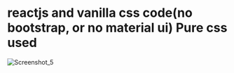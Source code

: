 # reactjs and vanilla css code(no bootstrap, or no material ui) Pure css used

![Screenshot_5](https://user-images.githubusercontent.com/62114701/160449722-bff92507-86df-4ccf-be0a-6b9cc1c3dfc1.jpg)
